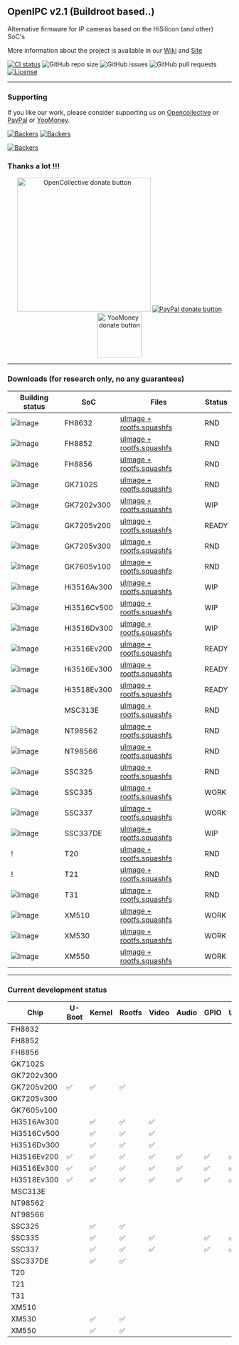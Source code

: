 ## OpenIPC v2.1 (Buildroot based..)

Alternative firmware for IP cameras based on the HiSilicon (and other) SoC's

More information about the project is available in our [Wiki](https://github.com/OpenIPC/openipc-2.1/wiki) and [Site](https://openipc.org)

[![CI status](https://img.shields.io/github/downloads/OpenIPC/openipc-2.1/total.svg)](https://github.com/OpenIPC/openipc-2.1/releases)
![GitHub repo size](https://img.shields.io/github/repo-size/OpenIPC/openipc-2.1)
![GitHub issues](https://img.shields.io/github/issues/OpenIPC/openipc-2.1)
![GitHub pull requests](https://img.shields.io/github/issues-pr/OpenIPC/openipc-2.1)
[![License](https://img.shields.io/github/license/OpenIPC/openipc-2.1)](https://opensource.org/licenses/MIT)

-----

### Supporting

If you like our work, please consider supporting us on [Opencollective](https://opencollective.com/openipc/contribute/backer-14335/checkout) or [PayPal](https://www.paypal.com/donate/?hosted_button_id=C6F7UJLA58MBS) or [YooMoney](https://openipc.org/donation/yoomoney.html). 

[![Backers](https://opencollective.com/openipc/tiers/backer/badge.svg?label=backer&color=brightgreen)](https://opencollective.com/openipc)
[![Backers](https://opencollective.com/openipc/tiers/badge.svg)](https://opencollective.com/openipc)

[![Backers](https://opencollective.com/openipc/tiers/backer.svg?avatarHeight=36)](https://opencollective.com/openipc#support)

### Thanks a lot !!!

<p align="center">
<a href="https://opencollective.com/openipc/contribute/backer-14335/checkout" target="_blank"><img src="https://opencollective.com/webpack/donate/button@2x.png?color=blue" width="300" alt="OpenCollective donate button" /></a>
<a href="https://www.paypal.com/donate/?hosted_button_id=C6F7UJLA58MBS"><img src="https://www.paypalobjects.com/en_US/IT/i/btn/btn_donateCC_LG.gif" alt="PayPal donate button" /> </a>
<a href="https://openipc.org/donation/yoomoney.html"><img src="https://yoomoney.ru/transfer/balance-informer/balance?id=596194605&key=291C29A811B500D7" width="100" alt="YooMoney donate button" /> </a>
</p>

-----

### Downloads (for research only, no any guarantees)

| Building status |    SoC    | Files    | Status |
|-----------------|-----------|----------|--------|
|![Image](https://github.com/OpenIPC/openipc-2.1/actions/workflows/fh8632_images.yml/badge.svg)     |FH8632     |[uImage + rootfs.squashfs](https://github.com/OpenIPC/openipc-2.1/releases/download/latest/openipc.fh8632-br.tgz)     | RND   |
|![Image](https://github.com/OpenIPC/openipc-2.1/actions/workflows/fh8852_images.yml/badge.svg)     |FH8852     |[uImage + rootfs.squashfs](https://github.com/OpenIPC/openipc-2.1/releases/download/latest/openipc.fh8852-br.tgz)     | RND   |
|![Image](https://github.com/OpenIPC/openipc-2.1/actions/workflows/fh8856_images.yml/badge.svg)     |FH8856     |[uImage + rootfs.squashfs](https://github.com/OpenIPC/openipc-2.1/releases/download/latest/openipc.fh8856-br.tgz)     | RND   |
|![Image](https://github.com/OpenIPC/openipc-2.1/actions/workflows/gk7102s_images.yml/badge.svg)    |GK7102S    |[uImage + rootfs.squashfs](https://github.com/OpenIPC/openipc-2.1/releases/download/latest/openipc.gk7102s-br.tgz)    | RND   |
|![Image](https://github.com/OpenIPC/openipc-2.1/actions/workflows/gk7202v300_images.yml/badge.svg) |GK7202v300 |[uImage + rootfs.squashfs](https://github.com/OpenIPC/openipc-2.1/releases/download/latest/openipc.gk7202v300-br.tgz) | WIP   |
|![Image](https://github.com/OpenIPC/openipc-2.1/actions/workflows/gk7205v200_images.yml/badge.svg) |GK7205v200 |[uImage + rootfs.squashfs](https://github.com/OpenIPC/openipc-2.1/releases/download/latest/openipc.gk7205v200-br.tgz) | READY |
|![Image](https://github.com/OpenIPC/openipc-2.1/actions/workflows/gk7205v300_images.yml/badge.svg) |GK7205v300 |[uImage + rootfs.squashfs](https://github.com/OpenIPC/openipc-2.1/releases/download/latest/openipc.gk7205v300-br.tgz) | RND   |
|![Image](https://github.com/OpenIPC/openipc-2.1/actions/workflows/gk7605v100_images.yml/badge.svg) |GK7605v100 |[uImage + rootfs.squashfs](https://github.com/OpenIPC/openipc-2.1/releases/download/latest/openipc.gk7605v100-br.tgz) | RND   |
|![Image](https://github.com/OpenIPC/openipc-2.1/actions/workflows/hi3516av300_images.yml/badge.svg)|Hi3516Av300|[uImage + rootfs.squashfs](https://github.com/OpenIPC/openipc-2.1/releases/download/latest/openipc.hi3516av300-br.tgz)| WIP   |
|![Image](https://github.com/OpenIPC/openipc-2.1/actions/workflows/hi3516cv500_images.yml/badge.svg)|Hi3516Cv500|[uImage + rootfs.squashfs](https://github.com/OpenIPC/openipc-2.1/releases/download/latest/openipc.hi3516cv500-br.tgz)| WIP   |
|![Image](https://github.com/OpenIPC/openipc-2.1/actions/workflows/hi3516dv300_images.yml/badge.svg)|Hi3516Dv300|[uImage + rootfs.squashfs](https://github.com/OpenIPC/openipc-2.1/releases/download/latest/openipc.hi3516dv300-br.tgz)| WIP   |
|![Image](https://github.com/OpenIPC/openipc-2.1/actions/workflows/hi3516ev200_images.yml/badge.svg)|Hi3516Ev200|[uImage + rootfs.squashfs](https://github.com/OpenIPC/openipc-2.1/releases/download/latest/openipc.hi3516ev200-br.tgz)| READY |
|![Image](https://github.com/OpenIPC/openipc-2.1/actions/workflows/hi3516ev300_images.yml/badge.svg)|Hi3516Ev300|[uImage + rootfs.squashfs](https://github.com/OpenIPC/openipc-2.1/releases/download/latest/openipc.hi3516ev300-br.tgz)| READY |
|![Image](https://github.com/OpenIPC/openipc-2.1/actions/workflows/hi3518ev300_images.yml/badge.svg)|Hi3518Ev300|[uImage + rootfs.squashfs](https://github.com/OpenIPC/openipc-2.1/releases/download/latest/openipc.hi3518ev300-br.tgz)| READY |
|    |MSC313E    |[uImage + rootfs.squashfs](https://github.com/OpenIPC/openipc-2.1/releases/download/latest/openipc.msc313e-br.tgz)    | RND   |
|![Image](https://github.com/OpenIPC/openipc-2.1/actions/workflows/nt98562_images.yml/badge.svg)    |NT98562    |[uImage + rootfs.squashfs](https://github.com/OpenIPC/openipc-2.1/releases/download/latest/openipc.nt98562-br.tgz)    | RND   |
|![Image](https://github.com/OpenIPC/openipc-2.1/actions/workflows/nt98566_images.yml/badge.svg)    |NT98566    |[uImage + rootfs.squashfs](https://github.com/OpenIPC/openipc-2.1/releases/download/latest/openipc.nt98566-br.tgz)    | RND   |
|![Image](https://github.com/OpenIPC/openipc-2.1/actions/workflows/ssc325_images.yml/badge.svg)     |SSC325     |[uImage + rootfs.squashfs](https://github.com/OpenIPC/openipc-2.1/releases/download/latest/openipc.ssc325-br.tgz)     | RND   |
|![Image](https://github.com/OpenIPC/openipc-2.1/actions/workflows/ssc335_images.yml/badge.svg)     |SSC335     |[uImage + rootfs.squashfs](https://github.com/OpenIPC/openipc-2.1/releases/download/latest/openipc.ssc335-br.tgz)     | WORK  |
|![Image](https://github.com/OpenIPC/openipc-2.1/actions/workflows/ssc337_images.yml/badge.svg)     |SSC337     |[uImage + rootfs.squashfs](https://github.com/OpenIPC/openipc-2.1/releases/download/latest/openipc.ssc337-br.tgz)     | WORK  |
|![Image](https://github.com/OpenIPC/openipc-2.1/actions/workflows/ssc337de_images.yml/badge.svg)   |SSC337DE   |[uImage + rootfs.squashfs](https://github.com/OpenIPC/openipc-2.1/releases/download/latest/openipc.ssc337de-br.tgz)   | WIP   |
|!        |T20        |[uImage + rootfs.squashfs](https://github.com/OpenIPC/openipc-2.1/releases/download/latest/openipc.t20-br.tgz)        | RND   |
|!        |T21        |[uImage + rootfs.squashfs](https://github.com/OpenIPC/openipc-2.1/releases/download/latest/openipc.t21-br.tgz)        | RND   |
|![Image](https://github.com/OpenIPC/openipc-2.1/actions/workflows/t31_images.yml/badge.svg)        |T31        |[uImage + rootfs.squashfs](https://github.com/OpenIPC/openipc-2.1/releases/download/latest/openipc.t31-br.tgz)        | RND   |
|![Image](https://github.com/OpenIPC/openipc-2.1/actions/workflows/xm510_images.yml/badge.svg)      |XM510      |[uImage + rootfs.squashfs](https://github.com/OpenIPC/openipc-2.1/releases/download/latest/openipc.xm510-br.tgz)      | WORK  |
|![Image](https://github.com/OpenIPC/openipc-2.1/actions/workflows/xm530_images.yml/badge.svg)      |XM530      |[uImage + rootfs.squashfs](https://github.com/OpenIPC/openipc-2.1/releases/download/latest/openipc.xm530-br.tgz)      | WORK  |
|![Image](https://github.com/OpenIPC/openipc-2.1/actions/workflows/xm550_images.yml/badge.svg)      |XM550      |[uImage + rootfs.squashfs](https://github.com/OpenIPC/openipc-2.1/releases/download/latest/openipc.xm550-br.tgz)      | WORK  |

-----

### Current development status

| Chip        | U-Boot | Kernel | Rootfs | Video  | Audio  | GPIO   | USB    | WiFi   | MMC    | IPv6   |
|-------------|--------|--------|--------|--------|--------|--------|--------|--------|--------|--------|
| FH8632      |
| FH8852      |
| FH8856      |
| GK7102S     |
| GK7202v300  |
| GK7205v200  |  ✅   |  ✅   |  ✅   |        |        |        |        |        |        |        |
| GK7205v300  |
| GK7605v100  |
| Hi3516Av300 |        |  ✅   |  ✅   |  ✅   |        |        |        |        |        |        |
| Hi3516Cv500 |        |  ✅   |  ✅   |  ✅   |        |        |        |        |        |        |
| Hi3516Dv300 |        |  ✅   |  ✅   |  ✅   |        |        |        |        |        |        |
| Hi3516Ev200 |  ✅   |  ✅   |  ✅   |  ✅   |  ✅   |  ✅   |  ✅   |  ✅   |  ✅   |  ✅   |
| Hi3516Ev300 |  ✅   |  ✅   |  ✅   |  ✅   |  ✅   |  ✅   |  ✅   |  ✅   |  ✅   |  ✅   |
| Hi3518Ev300 |  ✅   |  ✅   |  ✅   |  ✅   |  ✅   |  ✅   |  ✅   |  ✅   |  ✅   |  ✅   |
| MSC313E     |
| NT98562     |
| NT98566     |
| SSC325      |        |  ✅   |  ✅   |        |        |        |        |        |        |
| SSC335      |        |  ✅   |  ✅   |  ✅   |        |  ✅   |  ✅   |        |  ✅   |
| SSC337      |        |  ✅   |  ✅   |  ✅   |        |  ✅   |  ✅   |        |  ✅   |
| SSC337DE    |        |  ✅   |  ✅   |        |        |        |        |        |        |
| T20         |
| T21         |
| T31         |
| XM510       |
| XM530       |        |  ✅   |  ✅   |
| XM550       |        |  ✅   |  ✅   |
